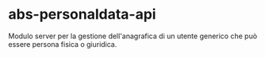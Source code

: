 # abs-personaldata-api
Modulo server per la gestione dell'anagrafica di un utente generico che può essere persona fisica o giuridica.
